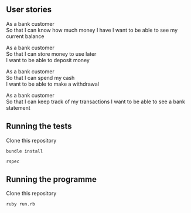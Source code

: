 ## User stories

As a bank customer  
So that I can know how much money I have
I want to be able to see my current balance

As a bank customer  
So that I can store money to use later  
I want to be able to deposit money  

As a bank customer  
So that I can spend my cash  
I want to be able to make a withdrawal

As a bank customer  
So that I can keep track of my transactions
I want to be able to see a bank statement

## Running the tests

Clone this repository

``bundle install``

``rspec``

## Running the programme

Clone this repository

``ruby run.rb``
